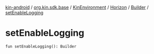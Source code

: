 [kin-android](../../../../index.md) / [org.kin.sdk.base](../../../index.md) / [KinEnvironment](../../index.md) / [Horizon](../index.md) / [Builder](index.md) / [setEnableLogging](./set-enable-logging.md)

# setEnableLogging

`fun setEnableLogging(): Builder`